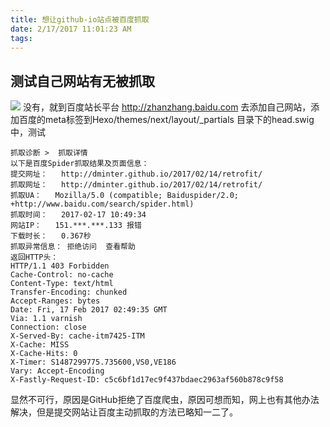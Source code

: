 ```yaml
---
title: 想让github-io站点被百度抓取
date: 2/17/2017 11:01:23 AM 
tags:
---
```

## 测试自己网站有无被抓取 ##
![](http://i.imgur.com/uNxP99w.png)
没有，就到百度站长平台 http://zhanzhang.baidu.com 去添加自己网站，添加百度的meta标签到Hexo/themes/next/layout/_partials
目录下的head.swig中，测试
	
	抓取诊断 >	抓取详情
	以下是百度Spider抓取结果及页面信息：
	提交网址：	http://dminter.github.io/2017/02/14/retrofit/
	抓取网址：	http://dminter.github.io/2017/02/14/retrofit/
	抓取UA：	Mozilla/5.0 (compatible; Baiduspider/2.0; +http://www.baidu.com/search/spider.html)
	抓取时间：	2017-02-17 10:49:34
	网站IP：	151.***.***.133 报错
	下载时长：	0.367秒
	抓取异常信息：	拒绝访问  查看帮助 
	返回HTTP头：
	HTTP/1.1 403 Forbidden
	Cache-Control: no-cache
	Content-Type: text/html
	Transfer-Encoding: chunked
	Accept-Ranges: bytes
	Date: Fri, 17 Feb 2017 02:49:35 GMT
	Via: 1.1 varnish
	Connection: close
	X-Served-By: cache-itm7425-ITM
	X-Cache: MISS
	X-Cache-Hits: 0
	X-Timer: S1487299775.735600,VS0,VE186
	Vary: Accept-Encoding
	X-Fastly-Request-ID: c5c6bf1d17ec9f437bdaec2963af560b878c9f58

显然不可行，原因是GitHub拒绝了百度爬虫，原因可想而知，网上也有其他办法解决，但是提交网站让百度主动抓取的方法已略知一二了。
